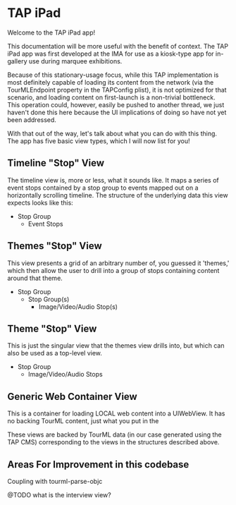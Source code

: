# TAP iPad
Welcome to the TAP iPad app!

This documentation will be more useful with the benefit of context. The TAP iPad app was first developed at the IMA for use as a kiosk-type app for in-gallery use during marquee exhibitions.

Because of this stationary-usage focus, while this TAP implementation is most definitely capable of loading its content from the network (via the TourMLEndpoint property in the TAPConfig plist), it is not optimized for that scenario, and loading content on first-launch is a non-trivial bottleneck. This operation could, however, easily be pushed to another thread, we just haven't done this here because the UI implications of doing so have not yet been addressed.

With that out of the way, let's talk about what you can do with this thing. The app has five basic view types, which I will now list for you!

## Timeline "Stop" View
The timeline view is, more or less, what it sounds like. It maps a series of event stops contained by a stop group to events mapped out on a horizontally scrolling timeline. The structure of the underlying data this view expects looks like this:
- Stop Group
	- Event Stops

## Themes "Stop" View
This view presents a grid of an arbitrary number of, you guessed it 'themes,' which then allow the user to drill into a group of stops containing content around that theme.
- Stop Group
	- Stop Group(s)
		- Image/Video/Audio Stop(s)

## Theme "Stop" View
This is just the singular view that the themes view drills into, but which can also be used as a top-level view.
- Stop Group
	- Image/Video/Audio Stops

## Generic Web Container View
This is a container for loading LOCAL web content into a UIWebView. It has no backing TourML content, just what you put in the 


These views are backed by TourML data (in our case generated using the TAP CMS) corresponding to the views in the structures described above.

## Areas For Improvement in this codebase
Coupling with tourml-parse-objc

@TODO what is the interview view?